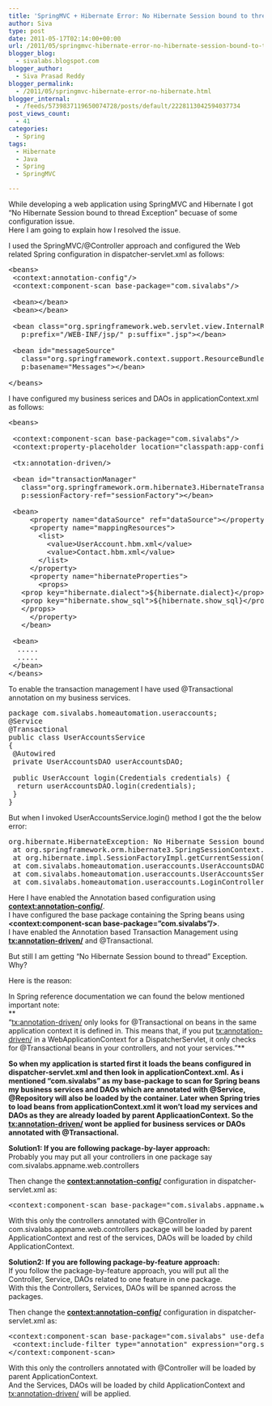 ```yaml
---
title: 'SpringMVC + Hibernate Error: No Hibernate Session bound to thread, and configuration does not allow creation of non-transactional one here'
author: Siva
type: post
date: 2011-05-17T02:14:00+00:00
url: /2011/05/springmvc-hibernate-error-no-hibernate-session-bound-to-thread-and-configuration-does-not-allow-creation-of-non-transactional-one-here/
blogger_blog:
  - sivalabs.blogspot.com
blogger_author:
  - Siva Prasad Reddy
blogger_permalink:
  - /2011/05/springmvc-hibernate-error-no-hibernate.html
blogger_internal:
  - /feeds/5739837119650074728/posts/default/2228113042594037734
post_views_count:
  - 41
categories:
  - Spring
tags:
  - Hibernate
  - Java
  - Spring
  - SpringMVC

---
```

While developing a web application using SpringMVC and Hibernate I got &#8220;No Hibernate Session bound to thread Exception&#8221; becuase of some configuration issue.  
Here I am going to explain how I resolved the issue.

I used the SpringMVC/@Controller approach and configured the Web related Spring configuration in dispatcher-servlet.xml as follows:

<pre>&lt;beans><br /> &lt;context:annotation-config"/&gt;<br /> &lt;context:component-scan base-package="com.sivalabs"/&gt;<br /> <br /> &lt;bean>&lt;/bean><br /> &lt;bean>&lt;/bean><br /><br /> &lt;bean class="org.springframework.web.servlet.view.InternalResourceViewResolver" <br />   p:prefix="/WEB-INF/jsp/" p:suffix=".jsp">&lt;/bean><br />  <br /> &lt;bean id="messageSource" <br />   class="org.springframework.context.support.ResourceBundleMessageSource"<br />   p:basename="Messages">&lt;/bean><br /><br />&lt;/beans><br /></pre>

I have configured my business serices and DAOs in applicationContext.xml as follows:

<pre>&lt;beans><br /> <br /> &lt;context:component-scan base-package="com.sivalabs"/&gt;<br /> &lt;context:property-placeholder location="classpath:app-config.properties"/&gt;<br /> <br /> &lt;tx:annotation-driven/&gt;<br /> <br /> &lt;bean id="transactionManager" <br />   class="org.springframework.orm.hibernate3.HibernateTransactionManager"<br />   p:sessionFactory-ref="sessionFactory">&lt;/bean><br /> <br /> &lt;bean><br />     &lt;property name="dataSource" ref="dataSource">&lt;/property><br />     &lt;property name="mappingResources"><br />       &lt;list><br />         &lt;value>UserAccount.hbm.xml&lt;/value><br />         &lt;value>Contact.hbm.xml&lt;/value><br />       &lt;/list><br />     &lt;/property><br />     &lt;property name="hibernateProperties"><br />       &lt;props><br />   &lt;prop key="hibernate.dialect">${hibernate.dialect}&lt;/prop><br />   &lt;prop key="hibernate.show_sql">${hibernate.show_sql}&lt;/prop><br />   &lt;/props><br />     &lt;/property><br />   &lt;/bean><br /> <br /> &lt;bean><br />  .....<br />  .....<br /> &lt;/bean><br />&lt;/beans><br /></pre>

To enable the transaction management I have used @Transactional annotation on my business services.

<pre>package com.sivalabs.homeautomation.useraccounts;<br />@Service<br />@Transactional<br />public class UserAccountsService <br />{<br /> @Autowired<br /> private UserAccountsDAO userAccountsDAO;<br /> <br /> public UserAccount login(Credentials credentials) {<br />  return userAccountsDAO.login(credentials);<br /> }<br />}<br /></pre>

But when I invoked UserAccountsService.login() method I got the the below error:

<pre>org.hibernate.HibernateException: No Hibernate Session bound to thread, and configuration does not allow creation of non-transactional one here<br /> at org.springframework.orm.hibernate3.SpringSessionContext.currentSession(SpringSessionContext.java:63)<br /> at org.hibernate.impl.SessionFactoryImpl.getCurrentSession(SessionFactoryImpl.java:544)<br /> at com.sivalabs.homeautomation.useraccounts.UserAccountsDAO.login(UserAccountsDAO.java:30)<br /> at com.sivalabs.homeautomation.useraccounts.UserAccountsService.login(UserAccountsService.java:25)<br /> at com.sivalabs.homeautomation.useraccounts.LoginController.login(LoginController.java:51)<br /></pre>

Here I have enabled the Annotation based configuration using **<context:annotation-config/>**.  
I have configured the base package containing the Spring beans using **<context:component-scan base-package=&#8221;com.sivalabs&#8221;/>**.  
I have enabled the Annotation based Transaction Management using **<tx:annotation-driven/>** and @Transactional.

But still I am getting &#8220;No Hibernate Session bound to thread&#8221; Exception. Why?

Here is the reason:

In Spring reference documentation we can found the below mentioned important note:  
**  
&#8220;<tx:annotation-driven/> only looks for @Transactional on beans in the same application context it is defined in. This means that, if you put <tx:annotation-driven/> in a WebApplicationContext for a DispatcherServlet, it only checks for @Transactional beans in your controllers, and not your services.&#8221;**

**So when my application is started first it loads the beans configured in dispatcher-servlet.xml and then look in applicationContext.xml. As i mentioned &#8220;com.sivalabs&#8221; as my base-package to scan for Spring beans my business services and DAOs which are annotated with @Service, @Repository will also be loaded by the container. Later when Spring tries to load beans from applicationContext.xml it won&#8217;t load my services and DAOs as they are already loaded by parent ApplicaationContext. So the <tx:annotation-driven/> wont be applied for business services or DAOs annotated with @Transactional.**

**Solution1: If you are following package-by-layer approach:**  
Probably you may put all your controllers in one package say com.sivalabs.appname.web.controllers

Then change the **<context:annotation-config/>** configuration in dispatcher-servlet.xml as:

<pre>&lt;context:component-scan base-package="com.sivalabs.appname.web.controllers"/&gt;<br /></pre>

With this only the controllers annotated with @Controller in com.sivalabs.appname.web.controllers package will be loaded by parent ApplicationContext and rest of the services, DAOs will be loaded by child ApplicationContext.

**Solution2: If you are following package-by-feature approach:**  
If you follow the package-by-feature approach, you will put all the Controller, Service, DAOs related to one feature in one package.  
With this the Controllers, Services, DAOs will be spanned across the packages.

Then change the **<context:annotation-config/>** configuration in dispatcher-servlet.xml as:

<pre>&lt;context:component-scan base-package="com.sivalabs" use-default-filters="false"><br /> &lt;context:include-filter type="annotation" expression="org.springframework.stereotype.Controller"/&gt;<br />&lt;/context:component-scan><br /></pre>

With this only the controllers annotated with @Controller will be loaded by parent ApplicationContext.  
And the Services, DAOs will be loaded by child ApplicationContext and <tx:annotation-driven/> will be applied.